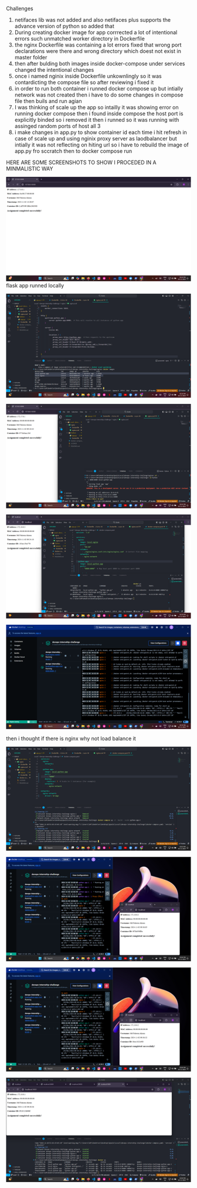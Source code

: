 Challenges
1) netifaces lib was not added and also netifaces plus supports the advance version of python so added that
2) During creating docker image for app corrrected a lot of intentional errors such unmatched worker directory in Dockerfile
3) the nginx Dockerfile  was containing a lot errors fixed that wrong port declarations were there and wrong directory which doest not exist in master folder
4) then after bulding both images inside docker-compose under services changed the intentional changes 
5) once i named nginix inside Dockerfile unkownlingly so it was contardicting the compose file so after reviewing i fixed it                                                   
6) in order to run both container i runned docker compose up but intially network was not created then i have to do some changes in compose file then buils and run agian
7) I was thinking of scale up the app so intailly it was showing error on running docker compose then i found inside compose the host port is explicitly binded so i removed it then i runned so it was running with assinged random ports of host all 3
8) i make changes in app.py to show container id each time i hit refresh in case of scale up and using nginix proxy server as laodbalancer but intially it was not reflecting on hiting url so i have to rebuild the image of app.py fro sccratch then to docker compose run
 
HERE ARE SOME SCREENSHOTS TO SHOW I PROCEDED IN A MINMALISTIC WAY


![alt text](<Screenshot (524).png>)
flask app runned locally

![Build both images](<Screenshot (526).png>)

![Run app.py container binded to 8000 local host](<Screenshot (527).png>)

![running docker images with proxy ](<Screenshot (531).png>)

![nginx logs](<Screenshot (532).png>)

then i thought if there is nginx why not load balance it

![bulid images scled to 3](<Screenshot (533).png>)

![refresh 1](<Screenshot (535).png>)

![refresh 2](<Screenshot (536).png>)

![local host and port binding](<Screenshot (537).png>)